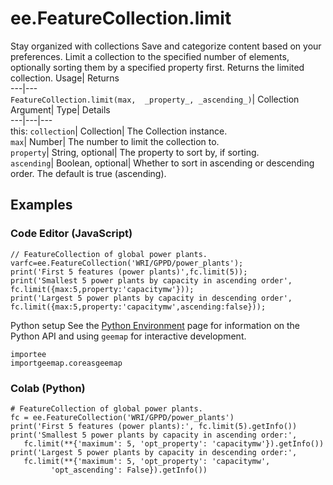  
#  ee.FeatureCollection.limit 
Stay organized with collections  Save and categorize content based on your preferences. 
Limit a collection to the specified number of elements, optionally sorting them by a specified property first. 
Returns the limited collection.
Usage| Returns  
---|---  
`FeatureCollection.limit(max,  _property_, _ascending_)`| Collection  
Argument| Type| Details  
---|---|---  
this: `collection`| Collection| The Collection instance.  
`max`| Number| The number to limit the collection to.  
`property`| String, optional| The property to sort by, if sorting.  
`ascending`| Boolean, optional| Whether to sort in ascending or descending order. The default is true (ascending).  
## Examples
### Code Editor (JavaScript)
```
// FeatureCollection of global power plants.
varfc=ee.FeatureCollection('WRI/GPPD/power_plants');
print('First 5 features (power plants)',fc.limit(5));
print('Smallest 5 power plants by capacity in ascending order',
fc.limit({max:5,property:'capacitymw'}));
print('Largest 5 power plants by capacity in descending order',
fc.limit({max:5,property:'capacitymw',ascending:false}));
```

Python setup
See the [ Python Environment](https://developers.google.com/earth-engine/guides/python_install) page for information on the Python API and using `geemap` for interactive development.
```
importee
importgeemap.coreasgeemap
```

### Colab (Python)
```
# FeatureCollection of global power plants.
fc = ee.FeatureCollection('WRI/GPPD/power_plants')
print('First 5 features (power plants):', fc.limit(5).getInfo())
print('Smallest 5 power plants by capacity in ascending order:',
   fc.limit(**{'maximum': 5, 'opt_property': 'capacitymw'}).getInfo())
print('Largest 5 power plants by capacity in descending order:',
   fc.limit(**{'maximum': 5, 'opt_property': 'capacitymw',
         'opt_ascending': False}).getInfo())
```


